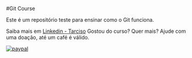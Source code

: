 #Git Course

Este é um repositório teste para ensinar como o Git funciona.

Saiba mais em 
[Linkedin - Tarciso](https://www.linkedin.com/in/tarciso-junior-463a8323)
Gostou do curso? Quer mais? Ajude com uma doação, até um café é 
válido.

[![paypal](https://www.paypalobjects.com/en_US/i/btn/btn_donateCC_LG.gif)](https://www.paypal.com/donate?hosted_button_id=R5QJ6QHC3Q75C)

